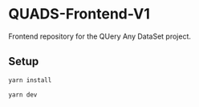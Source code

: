 # QUADS-Frontend-V1
Frontend repository for the QUery Any DataSet project. 

## Setup
```bash
yarn install

yarn dev
```
